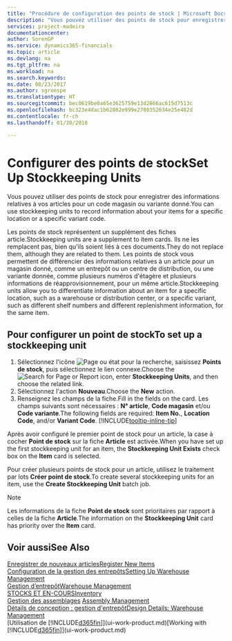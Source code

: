 ```yaml
---
title: "Procédure de configuration des points de stock | Microsoft Docs"
description: "Vous pouvez utiliser des points de stock pour enregistrer des informations relatives à vos articles pour un code magasin ou variante donné."
services: project-madeira
documentationcenter: 
author: SorenGP
ms.service: dynamics365-financials
ms.topic: article
ms.devlang: na
ms.tgt_pltfrm: na
ms.workload: na
ms.search.keywords: 
ms.date: 08/23/2017
ms.author: sgroespe
ms.translationtype: HT
ms.sourcegitcommit: bec0619be0a65e3625759e13d2866ac615d7513c
ms.openlocfilehash: bc323e4dac1b62802e999e2780352634e25e482d
ms.contentlocale: fr-ch
ms.lasthandoff: 01/30/2018

---
```

# <a name="set-up-stockkeeping-units"></a><span data-ttu-id="2af0f-103">Configurer des points de stock</span><span class="sxs-lookup"><span data-stu-id="2af0f-103">Set Up Stockkeeping Units</span></span>
<span data-ttu-id="2af0f-104">Vous pouvez utiliser des points de stock pour enregistrer des informations relatives à vos articles pour un code magasin ou variante donné.</span><span class="sxs-lookup"><span data-stu-id="2af0f-104">You can use stockkeeping units to record information about your items for a specific location or a specific variant code.</span></span>  

 <span data-ttu-id="2af0f-105">Les points de stock représentent un supplément des fiches article.</span><span class="sxs-lookup"><span data-stu-id="2af0f-105">Stockkeeping units are a supplement to item cards.</span></span> <span data-ttu-id="2af0f-106">Ils ne les remplacent pas, bien qu'ils soient liés à ces documents.</span><span class="sxs-lookup"><span data-stu-id="2af0f-106">They do not replace them, although they are related to them.</span></span> <span data-ttu-id="2af0f-107">Les points de stock vous permettent de différencier des informations relatives à un article pour un magasin donné, comme un entrepôt ou un centre de distribution, ou une variante donnée, comme plusieurs numéros d'étagère et plusieurs informations de réapprovisionnement, pour un même article.</span><span class="sxs-lookup"><span data-stu-id="2af0f-107">Stockkeeping units allow you to differentiate information about an item for a specific location, such as a warehouse or distribution center, or a specific variant, such as different shelf numbers and different replenishment information, for the same item.</span></span>  

## <a name="to-set-up-a-stockkeeping-unit"></a><span data-ttu-id="2af0f-108">Pour configurer un point de stock</span><span class="sxs-lookup"><span data-stu-id="2af0f-108">To set up a stockkeeping unit</span></span>  

1.  <span data-ttu-id="2af0f-109">Sélectionnez l'icône ![Page ou état pour la recherche](media/ui-search/search_small.png "Page ou état pour la recherche"), saisissez **Points de stock**, puis sélectionnez le lien connexe.</span><span class="sxs-lookup"><span data-stu-id="2af0f-109">Choose the ![Search for Page or Report](media/ui-search/search_small.png "Search for Page or Report icon") icon, enter **Stockkeeping Units**, and then choose the related link.</span></span>  
2.  <span data-ttu-id="2af0f-110">Sélectionnez l'action **Nouveau**.</span><span class="sxs-lookup"><span data-stu-id="2af0f-110">Choose the **New** action.</span></span>  
3.  <span data-ttu-id="2af0f-111">Renseignez les champs de la fiche.</span><span class="sxs-lookup"><span data-stu-id="2af0f-111">Fill in the fields on the card.</span></span> <span data-ttu-id="2af0f-112">Les champs suivants sont nécessaires : **N° article**, **Code magasin** et/ou **Code variante**.</span><span class="sxs-lookup"><span data-stu-id="2af0f-112">The following fields are required: **Item No.**, **Location Code**, and/or **Variant Code**.</span></span> [!INCLUDE[tooltip-inline-tip](includes/tooltip-inline-tip_md.md)]  

<span data-ttu-id="2af0f-113">Après avoir configuré le premier point de stock pour un article, la case à cocher **Point de stock** sur la fiche **Article** est activée.</span><span class="sxs-lookup"><span data-stu-id="2af0f-113">When you have set up the first stockkeeping unit for an item, the **Stockkeeping Unit Exists** check box on the **Item** card is selected.</span></span>  

<span data-ttu-id="2af0f-114">Pour créer plusieurs points de stock pour un article, utilisez le traitement par lots **Créer point de stock**.</span><span class="sxs-lookup"><span data-stu-id="2af0f-114">To create several stockkeeping units for an item, use the **Create Stockkeeping Unit** batch job.</span></span>  

> [!NOTE]  
>  <span data-ttu-id="2af0f-115">Les informations de la fiche **Point de stock** sont prioritaires par rapport à celles de la fiche **Article**.</span><span class="sxs-lookup"><span data-stu-id="2af0f-115">The information on the **Stockkeeping Unit** card has priority over the **Item** card.</span></span>  

## <a name="see-also"></a><span data-ttu-id="2af0f-116">Voir aussi</span><span class="sxs-lookup"><span data-stu-id="2af0f-116">See Also</span></span>  
[<span data-ttu-id="2af0f-117">Enregistrer de nouveaux articles</span><span class="sxs-lookup"><span data-stu-id="2af0f-117">Register New Items</span></span>](inventory-how-register-new-items.md)  
[<span data-ttu-id="2af0f-118">Configuration de la gestion des entrepôts</span><span class="sxs-lookup"><span data-stu-id="2af0f-118">Setting Up Warehouse Management</span></span>](warehouse-setup-warehouse.md)  
[<span data-ttu-id="2af0f-119">Gestion d’entrepôt</span><span class="sxs-lookup"><span data-stu-id="2af0f-119">Warehouse Management</span></span>](warehouse-manage-warehouse.md)  
[<span data-ttu-id="2af0f-120">STOCKS ET EN-COURS</span><span class="sxs-lookup"><span data-stu-id="2af0f-120">Inventory</span></span>](inventory-manage-inventory.md)  
<span data-ttu-id="2af0f-121">[Gestion des assemblages](assembly-assemble-items.md)  </span><span class="sxs-lookup"><span data-stu-id="2af0f-121">[Assembly Management](assembly-assemble-items.md)  </span></span>  
[<span data-ttu-id="2af0f-122">Détails de conception : gestion d'entrepôt</span><span class="sxs-lookup"><span data-stu-id="2af0f-122">Design Details: Warehouse Management</span></span>](design-details-warehouse-management.md)  
<span data-ttu-id="2af0f-123">[Utilisation de [!INCLUDE[d365fin](includes/d365fin_md.md)]](ui-work-product.md)</span><span class="sxs-lookup"><span data-stu-id="2af0f-123">[Working with [!INCLUDE[d365fin](includes/d365fin_md.md)]](ui-work-product.md)</span></span>  

